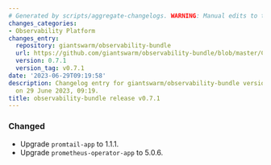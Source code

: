 ```yaml
---
# Generated by scripts/aggregate-changelogs. WARNING: Manual edits to this files will be overwritten.
changes_categories:
- Observability Platform
changes_entry:
  repository: giantswarm/observability-bundle
  url: https://github.com/giantswarm/observability-bundle/blob/master/CHANGELOG.md#071---2023-06-29
  version: 0.7.1
  version_tag: v0.7.1
date: '2023-06-29T09:19:58'
description: Changelog entry for giantswarm/observability-bundle version 0.7.1, published
  on 29 June 2023, 09:19.
title: observability-bundle release v0.7.1
---
```


### Changed
- Upgrade `promtail-app` to 1.1.1.
- Upgrade `prometheus-operator-app` to 5.0.6.
